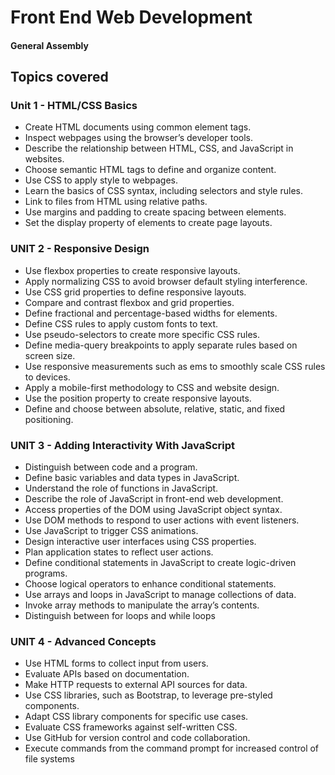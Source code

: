 # Front End Web Development
#### General Assembly

## Topics covered

### Unit 1 - HTML/CSS Basics
- Create HTML documents using common element tags.
- Inspect webpages using the browser’s developer tools.
- Describe the relationship between HTML, CSS, and JavaScript in websites.
- Choose semantic HTML tags to define and organize content.
- Use CSS to apply style to webpages.
- Learn the basics of CSS syntax, including selectors and style rules.
- Link to files from HTML using relative paths.
- Use margins and padding to create spacing between elements.
- Set the display property of elements to create page layouts.

### UNIT 2 - Responsive Design
- Use flexbox properties to create responsive layouts.
- Apply normalizing CSS to avoid browser default styling interference.
- Use CSS grid properties to define responsive layouts.
- Compare and contrast flexbox and grid properties.
- Define fractional and percentage-based widths for elements.
- Define CSS rules to apply custom fonts to text.
- Use pseudo-selectors to create more specific CSS rules.
- Define media-query breakpoints to apply separate rules based on screen size.
- Use responsive measurements such as ems to smoothly scale CSS rules to devices.
- Apply a mobile-first methodology to CSS and website design.
- Use the position property to create responsive layouts.
- Define and choose between absolute, relative, static, and fixed positioning.

### UNIT 3 - Adding Interactivity With JavaScript
-  Distinguish between code and a program.
- Define basic variables and data types in JavaScript.
- Understand the role of functions in JavaScript.
- Describe the role of JavaScript in front-end web development.
- Access properties of the DOM using JavaScript object syntax.
- Use DOM methods to respond to user actions with event listeners.
- Use JavaScript to trigger CSS animations.
- Design interactive user interfaces using CSS properties.
- Plan application states to reflect user actions.
- Define conditional statements in JavaScript to create logic-driven programs.
- Choose logical operators to enhance conditional statements.
- Use arrays and loops in JavaScript to manage collections of data.
- Invoke array methods to manipulate the array’s contents.
- Distinguish between for loops and while loops

### UNIT 4 - Advanced Concepts
- Use HTML forms to collect input from users.
- Evaluate APIs based on documentation.
- Make HTTP requests to external API sources for data.
- Use CSS libraries, such as Bootstrap, to leverage pre-styled components.
- Adapt CSS library components for specific use cases.
- Evaluate CSS frameworks against self-written CSS.
- Use GitHub for version control and code collaboration.
- Execute commands from the command prompt for increased control of file systems
